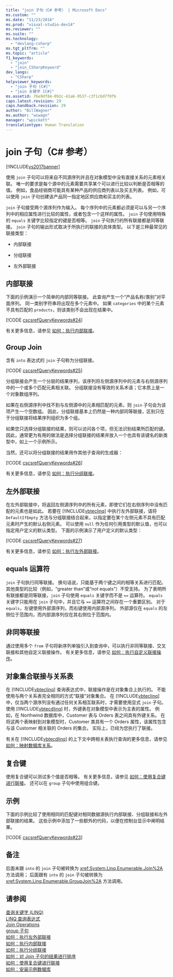 ```yaml
---
title: "join 子句（C# 参考） | Microsoft Docs"
ms.custom: ""
ms.date: "11/23/2016"
ms.prod: "visual-studio-dev14"
ms.reviewer: ""
ms.suite: ""
ms.technology: 
  - "devlang-csharp"
ms.tgt_pltfrm: ""
ms.topic: "article"
f1_keywords: 
  - "join"
  - "join_CSharpKeyword"
dev_langs: 
  - "CSharp"
helpviewer_keywords: 
  - "join 子句 [C#]"
  - "join 关键字 [C#]"
ms.assetid: 76e9df84-092c-41a6-9537-c3f1cbd7f0fb
caps.latest.revision: 29
caps.handback.revision: 29
author: "BillWagner"
ms.author: "wiwagn"
manager: "wpickett"
translationtype: Human Translation
---
```

# join 子句（C# 参考）
[!INCLUDE[vs2017banner](../../../csharp/includes/vs2017banner.md)]

使用 `join` 子句可以将来自不同源序列并且在对象模型中没有直接关系的元素相关联。  唯一的要求是每个源中的元素需要共享某个可以进行比较以判断是否相等的值。  例如，食品经销商可能具有某种产品的供应商列表以及买主列表。  例如，可以使用 `join` 子句创建该产品同一指定地区供应商和买主的列表。  
  
 `join` 子句接受两个源序列作为输入。  每个序列中的元素都必须是可以与另一个序列中的相应属性进行比较的属性，或者包含一个这样的属性。  `join` 子句使用特殊的 `equals` 关键字比较指定的键是否相等。  `join` 子句执行的所有联接都是同等联接。  `join` 子句的输出形式取决于所执行的联接的具体类型。  以下是三种最常见的联接类型：  
  
-   内部联接  
  
-   分组联接  
  
-   左外部联接  
  
## 内部联接  
 下面的示例演示一个简单的内部同等联接。  此查询产生一个“产品名称\/类别”对平面序列。  同一类别字符串将出现在多个元素中。  如果 `categories` 中的某个元素不具有匹配的 `products`，则该类别不会出现在结果中。  
  
 [!CODE [cscsrefQueryKeywords#24](../CodeSnippet/VS_Snippets_VBCSharp/CsCsrefQueryKeywords#24)]  
  
 有关更多信息，请参见 [如何：执行内部联接](../../../csharp/programming-guide/linq-query-expressions/how-to-perform-inner-joins.md)。  
  
## Group Join  
 含有 `into` 表达式的 `join` 子句称为分组联接。  
  
 [!CODE [cscsrefQueryKeywords#25](../CodeSnippet/VS_Snippets_VBCSharp/CsCsrefQueryKeywords#25)]  
  
 分组联接会产生一个分层的结果序列，该序列将左侧源序列中的元素与右侧源序列中的一个或多个匹配元素相关联。  分组联接没有等效的关系术语；它本质上是一个对象数组序列。  
  
 如果在右侧源序列中找不到与左侧源中的元素相匹配的元素，则 `join` 子句会为该项产生一个空数组。  因此，分组联接基本上仍然是一种内部同等联接，区别只在于分组联接将结果序列组织为多个组。  
  
 如果您只选择分组联接的结果，则可以访问各个项，但无法识别结果所匹配的键。  因此，通常更为有用的做法是选择分组联接的结果并放入一个也具有该键名的新类型中，如上一个示例所示。  
  
 当然，还可以将分组联接的结果用作其他子查询的生成器：  
  
 [!CODE [cscsrefQueryKeywords#26](../CodeSnippet/VS_Snippets_VBCSharp/CsCsrefQueryKeywords#26)]  
  
 有关更多信息，请参见 [如何：执行分组联接](../../../csharp/programming-guide/linq-query-expressions/how-to-perform-grouped-joins.md)。  
  
## 左外部联接  
 在左外部联接中，将返回左侧源序列中的所有元素，即使它们在右侧序列中没有匹配的元素也是如此。  若要在 [!INCLUDE[vbteclinq](../../../csharp/includes/vbteclinq_md.md)] 中执行左外部联接，请将 `DefaultIfEmpty` 方法与分组联接结合起来，以指定要在某个左侧元素不具有匹配元素时产生的默认右侧元素。  可以使用 `null` 作为任何引用类型的默认值，也可以指定用户定义的默认类型。  下面的示例演示了用户定义的默认类型：  
  
 [!CODE [cscsrefQueryKeywords#27](../CodeSnippet/VS_Snippets_VBCSharp/CsCsrefQueryKeywords#27)]  
  
 有关更多信息，请参见 [如何：执行左外部联接](../../../csharp/programming-guide/linq-query-expressions/how-to-perform-left-outer-joins.md)。  
  
## equals 运算符  
 `join` 子句执行同等联接。  换句话说，只能基于两个键之间的相等关系进行匹配。  其他类型的比较（例如，“greater than”或“not equals”）不受支持。  为了表明所有联接都是同等联接，`join` 子句使用 `equals` 关键字而不是 `==` 运算符。  `equals` 关键字只能用在 `join` 子句中，并且它与 `==` 运算符之间存在一个重要区别。  对于 `equals`，左键使用外部源序列，而右键使用内部源序列。  外部源仅在 `equals` 的左侧位于范围内，而内部源序列仅在其右侧位于范围内。  
  
## 非同等联接  
 通过使用多个 `from` 子句将新序列单独引入到查询中，可以执行非同等联接、交叉联接和其他自定义联接操作。  有关更多信息，请参见 [如何：执行自定义联接操作](../../../csharp/programming-guide/linq-query-expressions/how-to-perform-custom-join-operations.md)。  
  
## 对象集合联接与关系表  
 在 [!INCLUDE[vbteclinq](../../../csharp/includes/vbteclinq_md.md)] 查询表达式中，联接操作是在对象集合上执行的。  不能使用与两个关系表完全相同的方式“联接”对象集合。  在 [!INCLUDE[vbteclinq](../../../csharp/includes/vbteclinq_md.md)] 中，仅当两个源序列没有通过任何关系相互联系时，才需要使用显式 `join` 子句。  使用 [!INCLUDE[vbtecdlinq](../../../csharp/includes/vbtecdlinq_md.md)] 时，外键表在对象模型中表示为主表的属性。  例如，在 Northwind 数据库中，Customer 表与 Orders 表之间具有外键关系。  在将这两个表映射到对象模型时，Customer 类具有一个 Orders 属性，该属性包含与该 Customer 相关联的 Orders 的集合。  实际上，已经为您执行了联接。  
  
 有关在 [!INCLUDE[vbtecdlinq](../../../csharp/includes/vbtecdlinq_md.md)] 的上下文中跨相关表执行查询的更多信息，请参见[如何：映射数据库关系](../Topic/How%20to:%20Map%20Database%20Relationships.md)。  
  
## 复合键  
 使用复合键可以测试多个值是否相等。  有关更多信息，请参见 [如何：使用复合键进行联接](../../../csharp/programming-guide/linq-query-expressions/how-to-join-by-using-composite-keys.md)。  还可以在 `group` 子句中使用组合键。  
  
## 示例  
 下面的示例比较了使用相同的匹配键对相同数据源执行内部联接、分组联接和左外部联接的结果。  这些示例中添加了一些额外的代码，以便在控制台显示中阐明结果。  
  
 [!CODE [cscsrefQueryKeywords#23](../CodeSnippet/VS_Snippets_VBCSharp/CsCsrefQueryKeywords#23)]  
  
## 备注  
 后面未跟 `into` 的 `join` 子句被转换为 <xref:System.Linq.Enumerable.Join%2A> 方法调用；  后面跟有 `into` 的 `join` 子句被转换为 <xref:System.Linq.Enumerable.GroupJoin%2A> 方法调用。  
  
## 请参阅  
 [查询关键字 \(LINQ\)](../../../csharp/language-reference/keywords/query-keywords.md)   
 [LINQ 查询表达式](../../../csharp/programming-guide/linq-query-expressions/index.md)   
 [Join Operations](../../../visual-basic/programming-guide/concepts/linq/join-operations.md)   
 [group 子句](../../../csharp/language-reference/keywords/group-clause.md)   
 [如何：执行左外部联接](../../../csharp/programming-guide/linq-query-expressions/how-to-perform-left-outer-joins.md)   
 [如何：执行内部联接](../../../csharp/programming-guide/linq-query-expressions/how-to-perform-inner-joins.md)   
 [如何：执行分组联接](../../../csharp/programming-guide/linq-query-expressions/how-to-perform-grouped-joins.md)   
 [如何：对 Join 子句的结果进行排序](../../../csharp/programming-guide/linq-query-expressions/how-to-order-the-results-of-a-join-clause.md)   
 [如何：使用复合键进行联接](../../../csharp/programming-guide/linq-query-expressions/how-to-join-by-using-composite-keys.md)   
 [如何：安装示例数据库](../Topic/How%20to:%20Install%20Sample%20Databases.md)